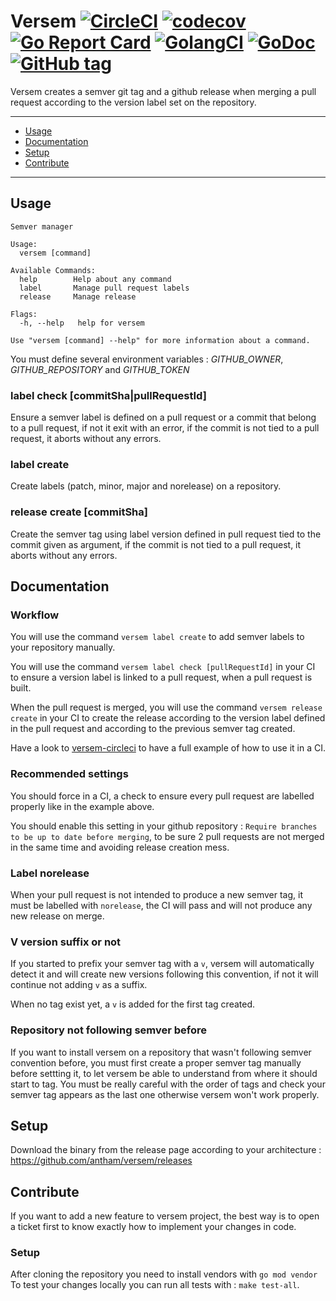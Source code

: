 # Versem [![CircleCI](https://circleci.com/gh/antham/versem/tree/master.svg?style=svg)](https://circleci.com/gh/antham/versem/tree/master) [![codecov](https://codecov.io/gh/antham/versem/branch/master/graph/badge.svg)](https://codecov.io/gh/antham/versem) [![Go Report Card](https://goreportcard.com/badge/github.com/antham/versem)](https://goreportcard.com/report/github.com/antham/versem) [![GolangCI](https://golangci.com/badges/github.com/antham/versem.svg)](https://golangci.com) [![GoDoc](https://godoc.org/github.com/antham/versem?status.svg)](http://godoc.org/github.com/antham/versem) [![GitHub tag](https://img.shields.io/github/tag/antham/versem.svg)]()

Versem creates a semver git tag and a github release when merging a pull request according to the version label set on the repository.

---

- [Usage](#usage)
- [Documentation](#documentation)
- [Setup](#setup)
- [Contribute](#contribute)

---

## Usage

```
Semver manager

Usage:
  versem [command]

Available Commands:
  help        Help about any command
  label       Manage pull request labels
  release     Manage release

Flags:
  -h, --help   help for versem

Use "versem [command] --help" for more information about a command.

```

You must define several environment variables : _GITHUB_OWNER_, _GITHUB_REPOSITORY_ and _GITHUB_TOKEN_

### label check [commitSha|pullRequestId]

Ensure a semver label is defined on a pull request or a commit that belong to a pull request, if not it exit with an error, if the commit is not tied to a pull request, it aborts without any errors.

### label create

Create labels (patch, minor, major and norelease) on a repository.

### release create [commitSha]

Create the semver tag using label version defined in pull request tied to the commit given as argument, if the commit is not tied to a pull request, it aborts without any errors.

## Documentation

### Workflow

You will use the command `versem label create` to add semver labels to your repository manually.

You will use the command `versem label check [pullRequestId]` in your CI to ensure a version label is linked to a pull request, when a pull request is built.

When the pull request is merged, you will use the command `versem release create` in your CI to create the release according to the version label defined in the pull request and according to the previous semver tag created.

Have a look to [versem-circleci](https://github.com/antham/versem-circleci) to have a full example of how to use it in a CI.

### Recommended settings

You should force in a CI, a check to ensure every pull request are labelled properly like in the example above.

You should enable this setting in your github repository : `Require branches to be up to date before merging`, to be sure 2 pull requests are not merged in the same time and avoiding release creation mess.

### Label norelease

When your pull request is not intended to produce a new semver tag, it must be labelled with `norelease`, the CI will pass and will not produce any new release on merge.

### V version suffix or not

If you started to prefix your semver tag with a `v`, versem will automatically detect it and will create new versions following this convention, if not it will continue not adding ```v``` as a suffix.

When no tag exist yet, a ```v``` is added for the first tag created.

### Repository not following semver before

If you want to install versem on a repository that wasn't following semver convention before, you must first create a proper semver tag manually before settting it, to let versem be able to understand from where it should start to tag. You must be really careful with the order of tags and check your semver tag appears as the last one otherwise versem won't work properly.

## Setup

Download the binary from the release page according to your architecture : https://github.com/antham/versem/releases

## Contribute

If you want to add a new feature to versem project, the best way is to open a ticket first to know exactly how to implement your changes in code.

### Setup

After cloning the repository you need to install vendors with `go mod vendor`
To test your changes locally you can run all tests with : `make test-all`.
